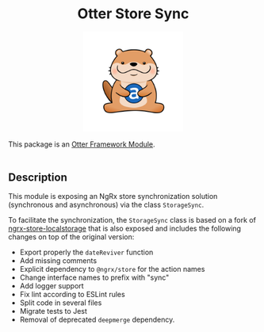 <h1 align="center">Otter Store Sync</h1>
<p align="center">
  <img src="../../../assets/logo/otter.png" alt="Super cute Otter!" width="40%"/>
</p>

This package is an [Otter Framework Module](https://github.com/AmadeusITGroup/otter/tree/main/docs/core/MODULE.md).
<br />
<br />

## Description

This module is exposing an NgRx store synchronization solution (synchronous and asynchronous) via the class `StorageSync`.

To facilitate the synchronization, the `StorageSync` class is based on a fork of [ngrx-store-localstorage](https://github.com/btroncone/ngrx-store-localstorage) that is also exposed and includes the following changes on top of the original version:

- Export properly the `dateReviver` function
- Add missing comments
- Explicit dependency to `@ngrx/store` for the action names
- Change interface names to prefix with "sync"
- Add logger support
- Fix lint according to ESLint rules
- Split code in several files
- Migrate tests to Jest
- Removal of deprecated `deepmerge` dependency.
